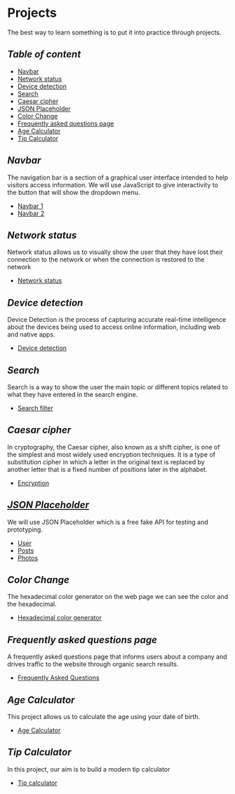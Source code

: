 # Projects

The best way to learn something is to put it into practice through projects.

## _Table of content_

- [Navbar](#navbar)
- [Network status](#network-status)
- [Device detection](#device-detection)
- [Search](#search)
- [Caesar cipher](#caesar-cipher)
- [JSON Placeholder](#json-placeholder)
- [Color Change](#color-change)
- [Frequently asked questions page](#frequently-asked-questions-page)
- [Age Calculator](#age-calculator)
- [Tip Calculator]()

## _Navbar_

The navigation bar is a section of a graphical user interface intended to help visitors access information. We will use JavaScript to give interactivity to the button that will show the dropdown menu.

- [Navbar 1](/projects/navbar/navbar-1/)
- [Navbar 2](/projects/navbar/navbar-2/)

## _Network status_

Network status allows us to visually show the user that they have lost their connection to the network or when the connection is restored to the network

- [Network status](/projects/network-status/)

## _Device detection_

Device Detection is the process of capturing accurate real-time intelligence about the devices being used to access online information, including web and native apps.

- [Device detection](/projects/device-detection/)

## _Search_

Search is a way to show the user the main topic or different topics related to what they have entered in the search engine.

- [Search filter](/projects/search/search-filter/)

## _Caesar cipher_

In cryptography, the Caesar cipher, also known as a shift cipher, is one of the simplest and most widely used encryption techniques. It is a type of substitution cipher in which a letter in the original text is replaced by another letter that is a fixed number of positions later in the alphabet.

- [Encryption](/projects/caesar-cipher/)

## _[JSON Placeholder](https://jsonplaceholder.typicode.com/)_

We will use JSON Placeholder which is a free fake API for testing and prototyping.

- [User](/projects/json-placeholder/users/)
- [Posts](/projects/json-placeholder/posts/)
- [Photos](/projects/json-placeholder/photos/)

## _Color Change_

The hexadecimal color generator on the web page we can see the color and the hexadecimal.

- [Hexadecimal color generator](/projects/color-change/hexadecimal/)

## _Frequently asked questions page_

A frequently asked questions page that informs users about a company and drives traffic to the website through organic search results.

- [Frequently Asked Questions](/projects/frequently-asked-questions/)

## _Age Calculator_

This project allows us to calculate the age using your date of birth.

- [Age Calculator](/projects/age-calculator/)

## _Tip Calculator_

In this project, our aim is to build a modern tip calculator

- [Tip calculator](/projects/tip-calculator/)
